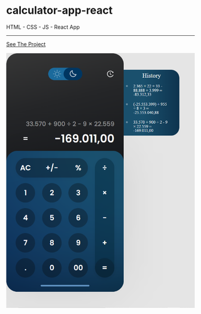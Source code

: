 # calculator-app-react

HTML - CSS - JS - React App

---

[See The Project](https://calculatorappreact.surge.sh/)

![ppimg](dark.png)
